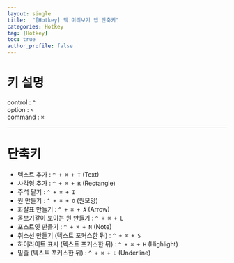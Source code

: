```yaml
---
layout: single
title:  "[Hotkey] 맥 미리보기 앱 단축키"
categories: Hotkey
tag: [Hotkey]
toc: true
author_profile: false
---
```


# 키 설명

control : ```^```  
option : ```⌥```  
command : ```⌘```  

***

# 단축키

- 텍스트 추가 : ```^ + ⌘ + T``` (Text)  
- 사각형 추가 : ```^ + ⌘ + R``` (Rectangle)  
- 주석 달기 : ```^ + ⌘ + I```  
- 원 만들기 : ```^ + ⌘ + O``` (원모양)  
- 화살표 만들기 : ```^ + ⌘ + A``` (Arrow)  
- 돋보기같이 보이는 원 만들기 : ```^ + ⌘ + L```  
- 포스트잇 만들기 : ```^ + ⌘ + N``` (Note)  
- 취소선 만들기 (텍스트 포커스한 뒤) : ```^ + ⌘ + S```  
- 하이라이트 표시 (텍스트 포커스한 뒤) : ```^ + ⌘ + H``` (Highlight)  
- 밑줄 (텍스트 포커스한 뒤) : ```^ + ⌘ + U``` (Underline)  
